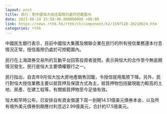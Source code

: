 ```yaml
---
layout: post
title: 民行：對中國恒大授信風險仍處可控範圍內
date: 2021-06-24 15:58:40.000000000 +08:00
link: https://news.rthk.hk/rthk/ch/component/k2/1597520-20210624.htm
categories: rthk
---
```


中國民生銀行表示，目前中國恒大集團及關聯企業在民行的所有授信業務還本付息情況正常，授信風險仍處於可控範圍內。

民行在上海證券交易所的互動平台回答投資者提問，表示與恒大的合作至今無逾期情況發生。民行是恒大主要債權銀行之一。

民行指出，自去年9月恒大加大房地產銷售回籠，令授信提用風險下降。另外，民行對恒大授信業務主要以抵質押及保證方式為主，抵質押物包括變現能力較高的土地、房產、在建工程等。有關抵質押物至今足值有效。

恒大較早時公布，已安排自有資金償還下周一到期14.51億美元債券本金，以及所有境外美元債券到期應付利息近2.99億美元，合計約17.5億美元。
